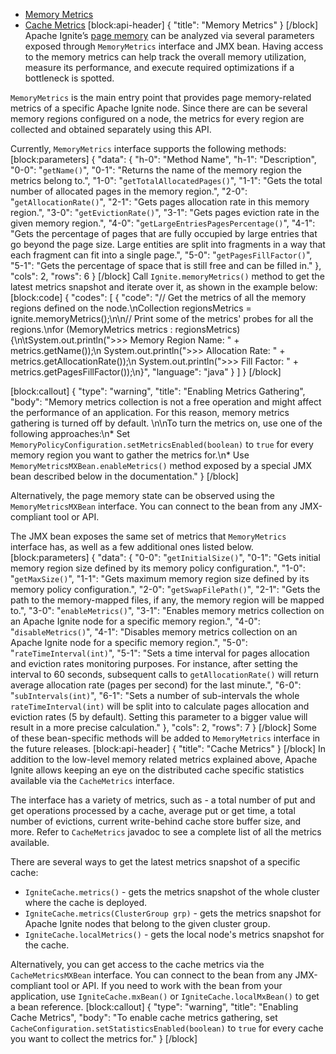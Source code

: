 * [Memory Metrics](#memory-metrics)
* [Cache Metrics](#cache-metrics)
[block:api-header]
{
  "title": "Memory Metrics"
}
[/block]
Apache Ignite’s [page memory](doc:page-memory) can be analyzed via several parameters exposed through `MemoryMetrics` interface and JMX bean. Having access to the memory metrics can help track the overall memory utilization, measure its performance, and execute required optimizations if a bottleneck is spotted.

`MemoryMetrics` is the main entry point that provides page memory-related metrics of a specific Apache Ignite node. Since there are can be several memory regions configured on a node, the metrics for every region are collected and obtained separately using this API.

Currently, `MemoryMetrics` interface supports the following methods:
[block:parameters]
{
  "data": {
    "h-0": "Method Name",
    "h-1": "Description",
    "0-0": "`getName()`",
    "0-1": "Returns the name of the memory region the metrics belong to.",
    "1-0": "`getTotalAllocatedPages()`",
    "1-1": "Gets the total number of allocated pages in the memory region.",
    "2-0": "`getAllocationRate()`",
    "2-1": "Gets pages allocation rate in this memory region.",
    "3-0": "`getEvictionRate()`",
    "3-1": "Gets pages eviction rate in the given memory region.",
    "4-0": "`getLargeEntriesPagesPercentage()`",
    "4-1": "Gets the percentage of pages that are fully occupied by large entries that go beyond the page size. Large entities are split into fragments in a way that each fragment can fit into a single page.",
    "5-0": "`getPagesFillFactor()`",
    "5-1": "Gets the percentage of space that is still free and can be filled in."
  },
  "cols": 2,
  "rows": 6
}
[/block]
Call `Ignite.memoryMetrics()` method to get the latest metrics snapshot and iterate over it, as shown in the example below:
[block:code]
{
  "codes": [
    {
      "code": "// Get the metrics of all the memory regions defined on the node.\nCollection<MemoryMetrics> regionsMetrics = ignite.memoryMetrics();\n\n// Print some of the metrics' probes for all the regions.\nfor (MemoryMetrics metrics : regionsMetrics) {\n\tSystem.out.println(\">>> Memory Region Name: \" + metrics.getName());\n  System.out.println(\">>> Allocation Rate: \" + metrics.getAllocationRate());\n  System.out.println(\">>> Fill Factor: \" + metrics.getPagesFillFactor());\n}",
      "language": "java"
    }
  ]
}
[/block]

[block:callout]
{
  "type": "warning",
  "title": "Enabling Metrics Gathering",
  "body": "Memory metrics collection is not a free operation and might affect the performance of an application. For this reason, memory metrics gathering is turned off by default. \n\nTo turn the metrics on, use one of the following approaches:\n* Set `MemoryPolicyConfiguration.setMetricsEnabled(boolean)` to `true` for every memory region you want to gather the metrics for.\n* Use `MemoryMetricsMXBean.enableMetrics()` method exposed by a special JMX bean described below in the documentation."
}
[/block]

Alternatively, the page memory state can be observed using the `MemoryMetricsMXBean` interface. You can connect to the bean from any JMX-compliant tool or API.

The JMX bean exposes the same set of metrics that `MemoryMetrics` interface has, as well as a few additional ones listed below.
[block:parameters]
{
  "data": {
    "0-0": "`getInitialSize()`",
    "0-1": "Gets initial memory region size defined by its memory policy configuration.",
    "1-0": "`getMaxSize()`",
    "1-1": "Gets maximum memory region size defined by its memory policy configuration.",
    "2-0": "`getSwapFilePath()`",
    "2-1": "Gets the path to the memory-mapped files, if any, the memory region will be mapped to.",
    "3-0": "`enableMetrics()`",
    "3-1": "Enables memory metrics collection on an Apache Ignite node for a specific memory region.",
    "4-0": "`disableMetrics()`",
    "4-1": "Disables memory metrics collection on an Apache Ignite node for a specific memory region.",
    "5-0": "`rateTimeInterval(int)`",
    "5-1": "Sets a time interval for pages allocation and eviction rates monitoring purposes. For instance, after setting the interval to 60 seconds, subsequent calls to `getAllocationRate()` will return average allocation rate (pages per second) for the last minute.",
    "6-0": "`subIntervals(int)`",
    "6-1": "Sets a number of sub-intervals the whole `rateTimeInterval(int)` will be split into to calculate pages allocation and eviction rates (5 by default). Setting this parameter to a bigger value will result in a more precise calculation."
  },
  "cols": 2,
  "rows": 7
}
[/block]
Some of these bean-specific methods will be added to `MemoryMetrics` interface in the future releases.
[block:api-header]
{
  "title": "Cache Metrics"
}
[/block]
In addition to the low-level memory related metrics explained above, Apache Ignite allows keeping an eye on the distributed cache specific statistics available via the `CacheMetrics` interface.

The interface has a variety of metrics, such as - a total number of put and get operations processed by a cache, average put or get time, a total number of evictions, current write-behind cache store buffer size, and more. Refer to `CacheMetrics` javadoc to see a complete list of all the metrics available.

There are several ways to get the latest metrics snapshot of a specific cache:
* `IgniteCache.metrics()` - gets the metrics snapshot of the whole cluster where the cache is deployed.
* `IgniteCache.metrics(ClusterGroup grp)` - gets the metrics snapshot for Apache Ignite nodes that belong to the given cluster group.
* `IgniteCache.localMetrics()` - gets the local node's metrics snapshot for the cache.

Alternatively, you can get access to the cache metrics via the `CacheMetricsMXBean` interface. You can connect to the bean from any JMX-compliant tool or API. If you need to work with the bean from your application, use `IgniteCache.mxBean()` or `IgniteCache.localMxBean()` to get a bean reference.
[block:callout]
{
  "type": "warning",
  "title": "Enabling Cache Metrics",
  "body": "To enable cache metrics gathering, set `CacheConfiguration.setStatisticsEnabled(boolean)` to `true` for every cache you want to collect the metrics for."
}
[/block]
